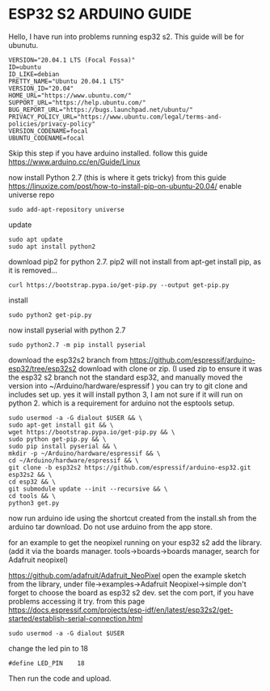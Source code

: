 # ESP32 S2 ARDUINO GUIDE
Hello, I have run into problems running esp32 s2. This guide will be for ubunutu.
```NAME="Ubuntu"
VERSION="20.04.1 LTS (Focal Fossa)"
ID=ubuntu
ID_LIKE=debian
PRETTY_NAME="Ubuntu 20.04.1 LTS"
VERSION_ID="20.04"
HOME_URL="https://www.ubuntu.com/"
SUPPORT_URL="https://help.ubuntu.com/"
BUG_REPORT_URL="https://bugs.launchpad.net/ubuntu/"
PRIVACY_POLICY_URL="https://www.ubuntu.com/legal/terms-and-policies/privacy-policy"
VERSION_CODENAME=focal
UBUNTU_CODENAME=focal

```

Skip this step if you have arduino installed. 
follow this guide https://www.arduino.cc/en/Guide/Linux

now install Python 2.7 (this is where it gets tricky)
from this guide https://linuxize.com/post/how-to-install-pip-on-ubuntu-20.04/
enable universe repo
```
sudo add-apt-repository universe
```
update
```
sudo apt update 
sudo apt install python2
```
download pip2 for python 2.7. pip2 will not install from apt-get install pip, as it is removed...
```
curl https://bootstrap.pypa.io/get-pip.py --output get-pip.py
```
install
```
sudo python2 get-pip.py
```

now install pyserial with python 2.7
```
sudo python2.7 -m pip install pyserial
```

download the esp32s2 branch from
https://github.com/espressif/arduino-esp32/tree/esp32s2
download with clone or zip. (I used zip to ensure it was the esp32 s2 branch not the standard esp32, and manually moved the version into ~/Arduino/hardware/espressif ) you can try to git clone and includes set up. yes it will install python 3, I am not sure if it will run on python 2. which is a requirement for arduino not the esptools setup.
```
sudo usermod -a -G dialout $USER && \
sudo apt-get install git && \
wget https://bootstrap.pypa.io/get-pip.py && \
sudo python get-pip.py && \
sudo pip install pyserial && \
mkdir -p ~/Arduino/hardware/espressif && \
cd ~/Arduino/hardware/espressif && \
git clone -b esp32s2 https://github.com/espressif/arduino-esp32.git esp32s2 && \
cd esp32 && \
git submodule update --init --recursive && \
cd tools && \
python3 get.py
```

now run arduino ide using the shortcut created from the install.sh from the arduino tar download. Do not use arduino from the app store.

for an example to get the neopixel running on your esp32 s2
add the library. (add it via the boards manager. tools->boards->boards manager, search for Adafruit neopixel)

https://github.com/adafruit/Adafruit_NeoPixel
open the example sketch from the library, under file->examples->Adafruit Neopixel->simple
don't forget to choose the board as esp32 s2 dev.
set the com port, if you have problems accessing it try.  from this page https://docs.espressif.com/projects/esp-idf/en/latest/esp32s2/get-started/establish-serial-connection.html
```
sudo usermod -a -G dialout $USER
```

change the led pin to 18
```
#define LED_PIN    18
```
Then run the code and upload.
